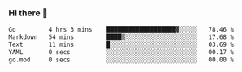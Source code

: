 ### Hi there 👋

<!--
**yeya24/yeya24** is a ✨ _special_ ✨ repository because its `README.md` (this file) appears on your GitHub profile.

Here are some ideas to get you started:

- 🔭 I’m currently working on ...
- 🌱 I’m currently learning ...
- 👯 I’m looking to collaborate on ...
- 🤔 I’m looking for help with ...
- 💬 Ask me about ...
- 📫 How to reach me: ...
- 😄 Pronouns: ...
- ⚡ Fun fact: ...
-->

<!--START_SECTION:waka-->

```txt
Go         4 hrs 3 mins    ███████████████████▓░░░░░   78.46 %
Markdown   54 mins         ████▒░░░░░░░░░░░░░░░░░░░░   17.68 %
Text       11 mins         █░░░░░░░░░░░░░░░░░░░░░░░░   03.69 %
YAML       0 secs          ░░░░░░░░░░░░░░░░░░░░░░░░░   00.17 %
go.mod     0 secs          ░░░░░░░░░░░░░░░░░░░░░░░░░   00.00 %
```

<!--END_SECTION:waka-->
